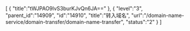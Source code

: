 [
	{
		"title":"tWJPAO9lvS3burKJvQn6JA=="
	},
	{
		"level":"3",
		"parent_id":"14909",
		"id":"14910",
		"title":"转入域名",
		"url":"/domain-name-service/domain-transfer/domain-name-transfer",
		"status":"2"
	}
]